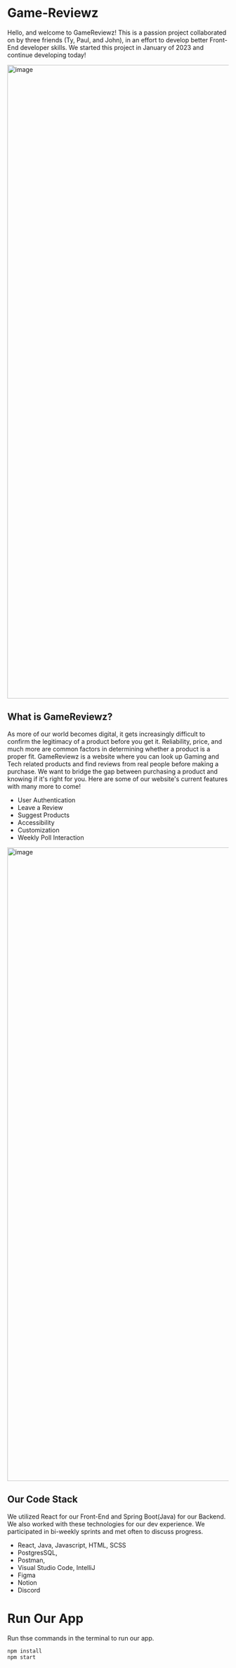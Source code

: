 # Game-Reviewz
Hello, and welcome to GameReviewz! This is a passion project collaborated on by three friends (Ty, Paul, and John), in an effort to develop better Front-End developer skills. We started this project in January of 2023 and continue developing today! 

<img width="1438" alt="image" src="https://user-images.githubusercontent.com/90355178/234018929-fdc8136e-7617-4172-8f1d-efb67a801766.png">

## What is GameReviewz?
As more of our world becomes digital, it gets increasingly difficult to confirm the legitimacy of a product before you get it. Reliability, price, and much more are common factors in determining whether a product is a proper fit. GameReviewz is a website where you can look up Gaming and Tech related products and find reviews from real people before making a purchase. We want to bridge the gap between purchasing a product and knowing if it's right for you. Here are some of our website's current features with many more to come! 
- User Authentication
- Leave a Review
- Suggest Products
- Accessibility
- Customization
- Weekly Poll Interaction

<img width="1438" alt="image" src="https://user-images.githubusercontent.com/90355178/234022222-cae7856d-3437-45e7-829c-e0803ca79411.png">

## Our Code Stack
We utilized React for our Front-End and Spring Boot(Java) for our Backend. We also worked with these technologies for our dev experience. We participated in bi-weekly sprints and met often to discuss progress.
- React, Java, Javascript, HTML, SCSS
- PostgresSQL, 
- Postman, 
- Visual Studio Code, IntelliJ
- Figma
- Notion
- Discord

# Run Our App
Run thse commands in the terminal to run our app. 
```
npm install
npm start
```
